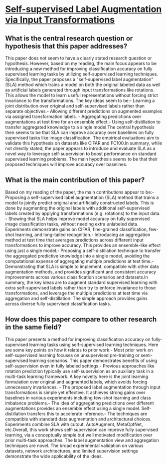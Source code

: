 # [Self-supervised Label Augmentation via Input Transformations](https://arxiv.org/abs/1910.05872)

## What is the central research question or hypothesis that this paper addresses?

This paper does not seem to have a clearly stated research question or hypothesis. However, based on my reading, the main focus appears to be introducing a new method for improving classification accuracy on fully supervised learning tasks by utilizing self-supervised learning techniques. Specifically, the paper proposes a "self-supervised label augmentation" (SLA) method which trains a model on both the original labeled data as well as artificial labels generated through input transformations like rotations. This allows the model to learn useful representations without forcing strict invariance to the transformations. The key ideas seem to be:- Learning a joint distribution over original and self-supervised labels rather than separate objectives.- Allowing different predictions on augmented examples via assigned transformation labels. - Aggregating predictions over augmentations at test time for an ensemble effect.- Using self-distillation to transfer aggregated knowledge to a single model.The central hypothesis then seems to be that SLA can improve accuracy over baselines on fully supervised tasks like image classification. The empirical evaluations aim to validate this hypothesis on datasets like CIFAR and FC100.In summary, while not directly stated, the paper appears to introduce and evaluate SLA as a novel way to leverage self-supervision to boost performance on standard supervised learning problems. The main hypothesis seems to be that their proposed techniques will improve accuracy over baselines.


## What is the main contribution of this paper?

Based on my reading of the paper, the main contributions appear to be:- Proposing a self-supervised label augmentation (SLA) method that trains a model to jointly predict original and artificially constructed labels. This is done by augmenting the original labels with additional self-supervised labels created by applying transformations (e.g. rotations) to the input data. - Showing that SLA helps improve model accuracy on fully supervised image classification tasks, without needing extra unlabeled data. Experiments demonstrate gains on CIFAR, fine-grained classification, few-shot learning, and long-tailed recognition.- Introducing an aggregation method at test time that averages predictions across different input transformations to improve accuracy. This provides an ensemble-like effect using just a single model.- Proposing a self-distillation technique to transfer the aggregated predictive knowledge into a single model, avoiding the computational expense of aggregating multiple predictions at test time.- Demonstrating that SLA is simple to implement, compatible with other data augmentation methods, and provides significant and consistent accuracy improvements across various classification scenarios and datasets.In summary, the key ideas are to augment standard supervised learning with extra self-supervised labels rather than try to enforce invariance to those transformations, and leverage the multiple predictions at test time via aggregation and self-distillation. The simple approach provides gains across diverse fully supervised classification tasks.


## How does this paper compare to other research in the same field?

This paper presents a method for improving classification accuracy on fully-supervised learning tasks using self-supervised learning techniques. Here are some key points on how it relates to prior work:- Most prior work on self-supervised learning focuses on unsupervised pre-training or semi-supervised learning scenarios. This paper demonstrates benefits of using self-supervision even in fully labeled settings.- Previous approaches like rotation prediction typically use self-supervision as an auxiliary task in a multi-task learning framework. A key novelty here is the joint learning formulation over original and augmented labels, which avoids forcing unnecessary invariances. - The proposed label augmentation through input transformations is simple yet effective. It achieves strong gains over baselines in various experiments including few-shot learning and class imbalance problems.- The idea of aggregating predictions over different augmentations provides an ensemble effect using a single model. Self-distillation transfers this to accelerate inference.- The techniques are compatible with standard data augmentation and architectural choices. Experiments combine SLA with cutout, AutoAugment, MetaOptNet, etc.Overall, this work shows self-supervision can improve fully supervised learning, via a conceptually simple but well motivated modification over prior multi-task approaches. The label augmentation view and aggregation techniques are novel. The broad experimental validation on various datasets, network architectures, and limited supervision settings demonstrate the wide applicability of the ideas.
